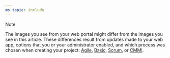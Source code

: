 ```yaml
---
ms.topic: include
---
```


<a id="image-diff"></a>  

> [!NOTE]
> The images you see from your web portal might differ from the images you see in this article. These differences result from updates made to your web app, options that you or your administrator enabled, and which process was chosen when creating your project: [Agile](../work-items/guidance/agile-process.md), [Basic](../get-started/plan-track-work.md), [Scrum](../work-items/guidance/scrum-process.md), or [CMMI](../work-items/guidance/cmmi-process.md).
